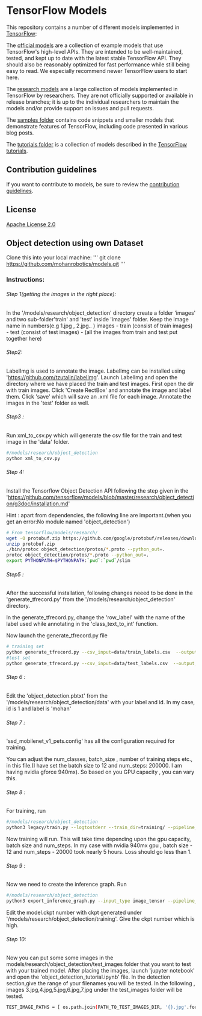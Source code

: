 # TensorFlow Models

This repository contains a number of different models implemented in [TensorFlow](https://www.tensorflow.org):

The [official models](official) are a collection of example models that use TensorFlow's high-level APIs. They are intended to be well-maintained, tested, and kept up to date with the latest stable TensorFlow API. They should also be reasonably optimized for fast performance while still being easy to read. We especially recommend newer TensorFlow users to start here.

The [research models](https://github.com/tensorflow/models/tree/master/research) are a large collection of models implemented in TensorFlow by researchers. They are not officially supported or available in release branches; it is up to the individual researchers to maintain the models and/or provide support on issues and pull requests.

The [samples folder](samples) contains code snippets and smaller models that demonstrate features of TensorFlow, including code presented in various blog posts.

The [tutorials folder](tutorials) is a collection of models described in the [TensorFlow tutorials](https://www.tensorflow.org/tutorials/).

## Contribution guidelines

If you want to contribute to models, be sure to review the [contribution guidelines](CONTRIBUTING.md).

## License

[Apache License 2.0](LICENSE)

## Object detection using own Dataset
Clone this into your local machine:
'''
git clone https://github.com/mohanrobotics/models.git
'''

### Instructions:
###### Step 1(getting the images in the right place): 
In the '/models/research/object_detection' directory create a folder 'images' and two sub-folder'train' and 'test' inside 'images' folder. Keep the image name in numbers(e.g 1.jpg , 2.jpg.. )
images
	- train (consist of train images)
	- test (consist of test images)
	- (all the images from train and test put together here)
###### Step2:
 LabelImg is used to annotate the image. LabelImg can be installed using 'https://github.com/tzutalin/labelImg'.  Launch LabelImg and open the directory where we have placed the train and test images. First open the dir with train images. Click 'Create RectBox' and annotate the image and label them. Click 'save' which will save an .xml file for each image. Annotate the images in the 'test' folder as well.
###### Step3 :
 Run xml_to_csv.py which will generate the csv file for the train and test image in the 'data' folder.
``` bash 
#/models/research/object_detection
python xml_to_csv.py
``` 
###### Step 4: 
Install the Tensorflow Object Detection API following the step given in the 'https://github.com/tensorflow/models/blob/master/research/object_detection/g3doc/installation.md'

Hint : apart from dependencies, the following line are important.(when you get an error:No module named 'object_detection')
``` bash 
# From tensorflow/models/research/
wget -O protobuf.zip https://github.com/google/protobuf/releases/download/v3.0.0/protoc-3.0.0-linux-x86_64.zip
unzip protobuf.zip
./bin/protoc object_detection/protos/*.proto --python_out=.
protoc object_detection/protos/*.proto --python_out=.
export PYTHONPATH=$PYTHONPATH:`pwd`:`pwd`/slim
``` 

###### Step5 : 
After the successful installation, following changes neeed to be done in the 'generate_tfrecord.py' from  the '/models/research/object_detection' directory. 

In the generate_tfrecord.py, change the 'row_label' with the name of the label used while annotating in the 'class_text_to_int' function.

Now launch the generate_tfrecord.py file 
``` bash
# training set
python generate_tfrecord.py --csv_input=data/train_labels.csv  --output_path=data/train.record
#test set
python generate_tfrecord.py --csv_input=data/test_labels.csv  --output_path=data/test.record'
```

###### Step 6 : 
Edit the 'object_detection.pbtxt' from the '/models/research/object_detection/data' with your label and id. In my case, id is 1 and label is 'mohan'
###### Step 7 :
'ssd_mobilenet_v1_pets.config' has all the configuration required for training. 

You can adjust the num_classes, batch_size , number of training steps etc., in this file.(I have set the batch size to 12 and num_steps: 200000. I am having nvidia gforce 940mx). So based on you GPU capacity , you can vary this.

###### Step 8 : 
For training, run
``` bash
#/models/research/object_detection 
python3 legacy/train.py --logtostderr --train_dir=training/ --pipeline_config_path=training/ssd_mobilenet_v1_pets.config'
```
 Now training will run. This will take time depending upon the gpu capacity, batch size and num_steps. In my case with nvidia 940mx gpu , batch size - 12 and num_steps - 20000 took nearly 5 hours. Loss should go less than 1.
###### Step 9 :
 Now we need to create the inference graph. Run 
``` bash
#/models/research/object_detection 
python3 export_inference_graph.py --input_type image_tensor --pipeline_config_path training/ssd_mobilenet_v1_pets.config --trained_checkpoint_prefix training/model.ckpt-10856 --output_directory inference_graph
```

Edit the model.ckpt number with ckpt generated under '/models/research/object_detection/training'. Give the ckpt number which is high.

###### Step 10:
 Now you can put some some images in the models/research/object_detection/test_images folder that you want to test with your trained model. After placing the images, launch 'jupyter notebook' and open the 'object_detection_tutorial.ipynb' file. In the detection section,give the range of your filenames you will be tested. In the following , images 3.jpg,4.jpg,5.jpg,6.jpg,7.jpg under the test_images folder will be tested.
``` bash
TEST_IMAGE_PATHS = [ os.path.join(PATH_TO_TEST_IMAGES_DIR, '{}.jpg'.format(i)) for i in range(3, 8) ] 
```

